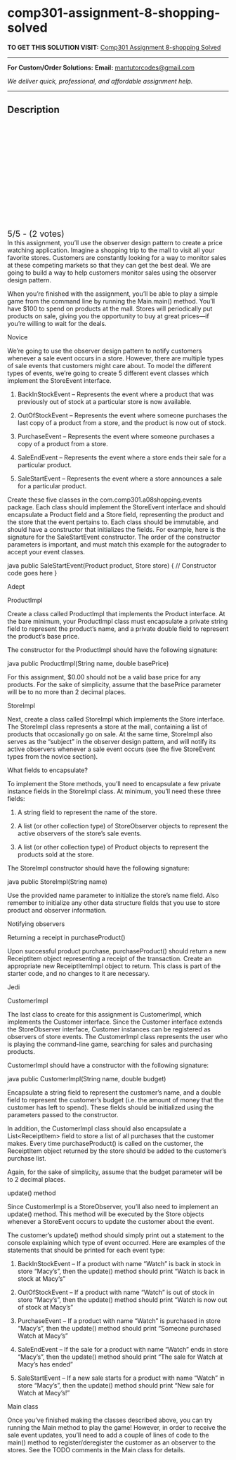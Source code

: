 # comp301-assignment-8-shopping-solved
**TO GET THIS SOLUTION VISIT:** [Comp301 Assignment 8-shopping Solved](https://mantutor.com/product/comp301-a08-shopping-solved/)


---

**For Custom/Order Solutions:** **Email:** mantutorcodes@gmail.com  

*We deliver quick, professional, and affordable assignment help.*

---

<h2>Description</h2>



<div class="kk-star-ratings kksr-auto kksr-align-center kksr-valign-top" data-payload="{&quot;align&quot;:&quot;center&quot;,&quot;id&quot;:&quot;115118&quot;,&quot;slug&quot;:&quot;default&quot;,&quot;valign&quot;:&quot;top&quot;,&quot;ignore&quot;:&quot;&quot;,&quot;reference&quot;:&quot;auto&quot;,&quot;class&quot;:&quot;&quot;,&quot;count&quot;:&quot;2&quot;,&quot;legendonly&quot;:&quot;&quot;,&quot;readonly&quot;:&quot;&quot;,&quot;score&quot;:&quot;5&quot;,&quot;starsonly&quot;:&quot;&quot;,&quot;best&quot;:&quot;5&quot;,&quot;gap&quot;:&quot;4&quot;,&quot;greet&quot;:&quot;Rate this product&quot;,&quot;legend&quot;:&quot;5\/5 - (2 votes)&quot;,&quot;size&quot;:&quot;24&quot;,&quot;title&quot;:&quot;Comp301 Assignment 8-shopping Solved&quot;,&quot;width&quot;:&quot;138&quot;,&quot;_legend&quot;:&quot;{score}\/{best} - ({count} {votes})&quot;,&quot;font_factor&quot;:&quot;1.25&quot;}">

<div class="kksr-stars">

<div class="kksr-stars-inactive">
            <div class="kksr-star" data-star="1" style="padding-right: 4px">


<div class="kksr-icon" style="width: 24px; height: 24px;"></div>
        </div>
            <div class="kksr-star" data-star="2" style="padding-right: 4px">


<div class="kksr-icon" style="width: 24px; height: 24px;"></div>
        </div>
            <div class="kksr-star" data-star="3" style="padding-right: 4px">


<div class="kksr-icon" style="width: 24px; height: 24px;"></div>
        </div>
            <div class="kksr-star" data-star="4" style="padding-right: 4px">


<div class="kksr-icon" style="width: 24px; height: 24px;"></div>
        </div>
            <div class="kksr-star" data-star="5" style="padding-right: 4px">


<div class="kksr-icon" style="width: 24px; height: 24px;"></div>
        </div>
    </div>

<div class="kksr-stars-active" style="width: 138px;">
            <div class="kksr-star" style="padding-right: 4px">


<div class="kksr-icon" style="width: 24px; height: 24px;"></div>
        </div>
            <div class="kksr-star" style="padding-right: 4px">


<div class="kksr-icon" style="width: 24px; height: 24px;"></div>
        </div>
            <div class="kksr-star" style="padding-right: 4px">


<div class="kksr-icon" style="width: 24px; height: 24px;"></div>
        </div>
            <div class="kksr-star" style="padding-right: 4px">


<div class="kksr-icon" style="width: 24px; height: 24px;"></div>
        </div>
            <div class="kksr-star" style="padding-right: 4px">


<div class="kksr-icon" style="width: 24px; height: 24px;"></div>
        </div>
    </div>
</div>


<div class="kksr-legend" style="font-size: 19.2px;">
            5/5 - (2 votes)    </div>
    </div>
In this assignment, you’ll use the observer design pattern to create a price watching application. Imagine a shopping trip to the mall to visit all your favorite stores. Customers are constantly looking for a way to monitor sales at these competing markets so that they can get the best deal. We are going to build a way to help customers monitor sales using the observer design pattern.

When you’re finished with the assignment, you’ll be able to play a simple game from the command line by running the Main.main() method. You’ll have $100 to spend on products at the mall. Stores will periodically put products on sale, giving you the opportunity to buy at great prices—if you’re willing to wait for the deals.

Novice

We’re going to use the observer design pattern to notify customers whenever a sale event occurs in a store. However, there are multiple types of sale events that customers might care about. To model the different types of events, we’re going to create 5 different event classes which implement the StoreEvent interface.

1. BackInStockEvent – Represents the event where a product that was previously out of stock at a particular store is now available.

2. OutOfStockEvent – Represents the event where someone purchases the last copy of a product from a store, and the product is now out of stock.

3. PurchaseEvent – Represents the event where someone purchases a copy of a product from a store.

4. SaleEndEvent – Represents the event where a store ends their sale for a particular product.

5. SaleStartEvent – Represents the event where a store announces a sale for a particular product.

Create these five classes in the com.comp301.a08shopping.events package. Each class should implement the StoreEvent interface and should encapsulate a Product field and a Store field, representing the product and the store that the event pertains to. Each class should be immutable, and should have a constructor that initializes the fields. For example, here is the signature for the SaleStartEvent constructor. The order of the constructor parameters is important, and must match this example for the autograder to accept your event classes.

java public SaleStartEvent(Product product, Store store) { // Constructor code goes here }

Adept

ProductImpl

Create a class called ProductImpl that implements the Product interface. At the bare minimum, your ProductImpl class must encapsulate a private string field to represent the product’s name, and a private double field to represent the product’s base price.

The constructor for the ProductImpl should have the following signature:

java public ProductImpl(String name, double basePrice)

For this assignment, $0.00 should not be a valid base price for any products. For the sake of simplicity, assume that the basePrice parameter will be to no more than 2 decimal places.

StoreImpl

Next, create a class called StoreImpl which implements the Store interface. The StoreImpl class represents a store at the mall, containing a list of products that occasionally go on sale. At the same time, StoreImpl also serves as the “subject” in the observer design pattern, and will notify its active observers whenever a sale event occurs (see the five StoreEvent types from the novice section).

What fields to encapsulate?

To implement the Store methods, you’ll need to encapsulate a few private instance fields in the StoreImpl class. At minimum, you’ll need these three fields:

1. A string field to represent the name of the store.

2. A list (or other collection type) of StoreObserver objects to represent the active observers of the store’s sale events.

3. A list (or other collection type) of Product objects to represent the products sold at the store.

The StoreImpl constructor should have the following signature:

java public StoreImpl(String name)

Use the provided name parameter to initialize the store’s name field. Also remember to initialize any other data structure fields that you use to store product and observer information.

Notifying observers

Returning a receipt in purchaseProduct()

Upon successful product purchase, purchaseProduct() should return a new ReceiptItem object representing a receipt of the transaction. Create an appropriate new ReceiptItemImpl object to return. This class is part of the starter code, and no changes to it are necessary.

Jedi

CustomerImpl

The last class to create for this assignment is CustomerImpl, which implements the Customer interface. Since the Customer interface extends the StoreObserver interface, Customer instances can be registered as observers of store events. The CustomerImpl class represents the user who is playing the command-line game, searching for sales and purchasing products.

CustomerImpl should have a constructor with the following signature:

java public CustomerImpl(String name, double budget)

Encapsulate a string field to represent the customer’s name, and a double field to represent the customer’s budget (i.e. the amount of money that the customer has left to spend). These fields should be initialized using the parameters passed to the constructor.

In addition, the CustomerImpl class should also encapsulate a List&lt;ReceiptItem&gt; field to store a list of all purchases that the customer makes. Every time purchaseProduct() is called on the customer, the ReceiptItem object returned by the store should be added to the customer’s purchase list.

Again, for the sake of simplicity, assume that the budget parameter will be to 2 decimal places.

update() method

Since CustomerImpl is a StoreObserver, you’ll also need to implement an update() method. This method will be executed by the Store objects whenever a StoreEvent occurs to update the customer about the event.

The customer’s update() method should simply print out a statement to the console explaining which type of event occurred. Here are examples of the statements that should be printed for each event type:

1. BackInStockEvent – If a product with name “Watch” is back in stock in store “Macy’s”, then the update() method should print “Watch is back in stock at Macy’s”

2. OutOfStockEvent – If a product with name “Watch” is out of stock in store “Macy’s”, then the update() method should print “Watch is now out of stock at Macy’s”

3. PurchaseEvent – If a product with name “Watch” is purchased in store “Macy’s”, then the update() method should print “Someone purchased Watch at Macy’s”

4. SaleEndEvent – If the sale for a product with name “Watch” ends in store “Macy’s”, then the update() method should print “The sale for Watch at Macy’s has ended”

5. SaleStartEvent – If a new sale starts for a product with name “Watch” in store “Macy’s”, then the update() method should print “New sale for Watch at Macy’s!”

Main class

Once you’ve finished making the classes described above, you can try running the Main method to play the game! However, in order to receive the sale event updates, you’ll need to add a couple of lines of code to the main() method to register/deregister the customer as an observer to the stores. See the TODO comments in the Main class for details.
